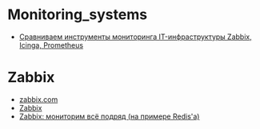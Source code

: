 # Monitoring_systems
+ [Сравниваем инструменты мониторинга IT-инфраструктуры Zabbix, Icinga, Prometheus](https://habr.com/ru/companies/serverspace/articles/705464/)

# Zabbix
+ [zabbix.com](https://www.zabbix.com/ru)
+ [Zabbix](https://ru.wikipedia.org/wiki/Zabbix)
+ [Zabbix: мониторим всё подряд (на примере Redis'а)](https://habr.com/ru/articles/485538/)